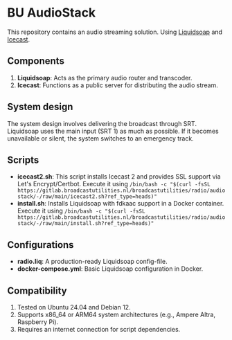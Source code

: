 # BU AudioStack
This repository contains an audio streaming solution. Using [Liquidsoap](https://www.liquidsoap.info) and [Icecast](https://icecast.org/).

## Components
1. **Liquidsoap**: Acts as the primary audio router and transcoder.
2. **Icecast**: Functions as a public server for distributing the audio stream.

## System design
The system design involves delivering the broadcast through SRT. Liquidsoap uses the main input (SRT 1) as much as possible. If it becomes unavailable or silent, the system switches to an emergency track.

## Scripts
- **icecast2.sh**: This script installs Icecast 2 and provides SSL support via Let's Encrypt/Certbot. Execute it using `/bin/bash -c "$(curl -fsSL https://gitlab.broadcastutilities.nl/broadcastutilities/radio/audiostack/-/raw/main/icecast2.sh?ref_type=heads)"`
- **install.sh**: Installs Liquidsoap with fdkaac support in a Docker container. Execute it using `/bin/bash -c "$(curl -fsSL https://gitlab.broadcastutilities.nl/broadcastutilities/radio/audiostack/-/raw/main/install.sh?ref_type=heads)"`

## Configurations
- **radio.liq**: A production-ready Liquidsoap config-file.
- **docker-compose.yml**: Basic Liquidsoap configuration in Docker.

## Compatibility
1. Tested on Ubuntu 24.04 and Debian 12.
2. Supports x86_64 or ARM64 system architectures (e.g., Ampere Altra, Raspberry Pi).
3. Requires an internet connection for script dependencies.
